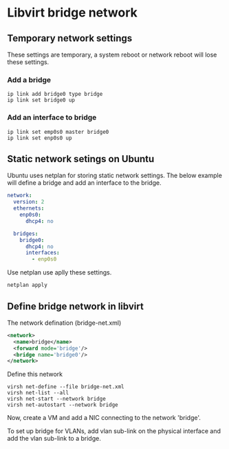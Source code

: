 # Libvirt bridge network

## Temporary network settings

These settings are temporary, a system reboot or network reboot will lose these settings.

### Add a bridge

```shell
ip link add bridge0 type bridge
ip link set bridge0 up
```

### Add an interface to bridge

```shell
ip link set emp0s0 master bridge0
ip link set enp0s0 up
```



## Static network setings on Ubuntu

Ubuntu uses netplan for storing static network settings. The below example will define a bridge and add an interface to the bridge.

```yaml
network:
  version: 2
  ethernets:
    enp0s0:
      dhcp4: no

  bridges:
    bridge0:
      dhcp4: no
      interfaces:
        - enp0s0
```

Use netplan use aplly these settings.

```shell
netplan apply
```



## Define bridge network in libvirt

The network defination (bridge-net.xml)

```xml
<network>
  <name>bridge</name>
  <forward mode='bridge'/>
  <bridge name='bridge0'/>
</network>
```

Define this network

```shell
virsh net-define --file bridge-net.xml
virsh net-list --all
virsh net-start --network bridge
virsh net-autostart --network bridge
```

Now, create a VM and add a NIC connecting to the network 'bridge'.

To set up bridge for VLANs, add vlan sub-link on the physical interface and add the vlan sub-link to a bridge.